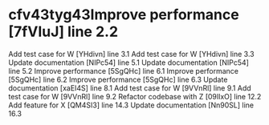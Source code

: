 # cfv43tyg43Improve performance [7fVIuJ] line 2.2
Add test case for W [YHdivn] line 3.1
Add test case for W [YHdivn] line 3.3
Update documentation [NIPc54] line 5.1
Update documentation [NIPc54] line 5.2
Improve performance [5SgQHc] line 6.1
Improve performance [5SgQHc] line 6.2
Improve performance [5SgQHc] line 6.3
Update documentation [xaEI4S] line 8.1
Add test case for W [9VVnRl] line 9.1
Add test case for W [9VVnRl] line 9.2
Refactor codebase with Z [09IlxO] line 12.2
Add feature for X [QM4SI3] line 14.3
Update documentation [Nn90SL] line 16.3
